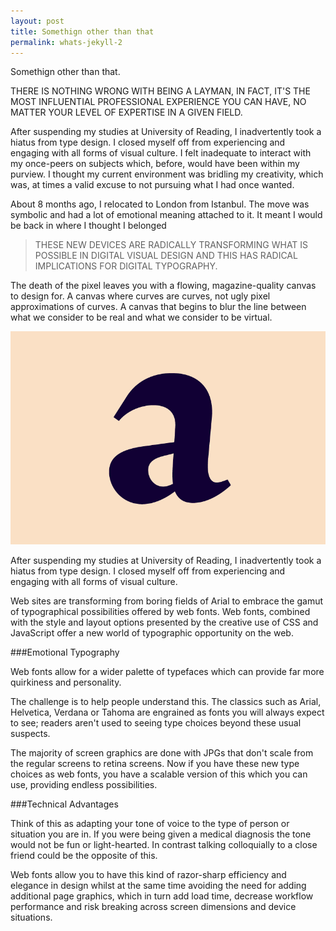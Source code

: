 ```yaml
---
layout: post
title: Somethign other than that
permalink: whats-jekyll-2
---
```


Somethign other than that.

<p class="intro">
THERE IS NOTHING WRONG WITH BEING A LAYMAN, IN FACT, IT'S THE MOST INFLUENTIAL PROFESSIONAL EXPERIENCE YOU CAN HAVE, NO MATTER YOUR LEVEL OF EXPERTISE IN A GIVEN FIELD.
</p>

After suspending my studies at University of Reading, I inadvertently took a hiatus from type design. I closed myself off from experiencing and engaging with all forms of visual culture. I felt inadequate to interact with my once-peers on subjects which, before, would have been within my purview. I thought my current environment was bridling my creativity, which was, at times a valid excuse to not pursuing what I had once wanted.

<!--more-->

About 8 months ago, I relocated to London from Istanbul. The move was symbolic and had a lot of emotional meaning attached to it. It meant I would be back in where I thought I belonged

>THESE NEW DEVICES ARE RADICALLY TRANSFORMING WHAT IS POSSIBLE IN DIGITAL VISUAL DESIGN AND THIS HAS RADICAL IMPLICATIONS FOR DIGITAL TYPOGRAPHY. 

The death of the pixel leaves you with a flowing, magazine-quality canvas to design for. A canvas where curves are curves, not ugly pixel approximations of curves. A canvas that begins to blur the line between what we consider to be real and what we consider to be virtual.

![Image of a](public/ANAYADAY8.jpg)

<p class="caption">After suspending my studies at University of Reading, I inadvertently took a hiatus from type design. I closed myself off from experiencing and engaging with all forms of visual culture.</p>

Web sites are transforming from boring fields of Arial to embrace the gamut of typographical possibilities offered by web fonts. Web fonts, combined with the style and layout options presented by the creative use of CSS and JavaScript offer a new world of typographic opportunity on the web. 

###Emotional Typography

Web fonts allow for a wider palette of typefaces which can provide far more quirkiness and personality.

The challenge is to help people understand this. The classics such as Arial, Helvetica, Verdana or Tahoma are engrained as fonts you will always expect to see; readers aren't used to seeing type choices beyond these usual suspects.

The majority of screen graphics are done with JPGs that don't scale from the regular screens to retina screens. Now if you have these new type choices as web fonts, you have a scalable version of this which you can use, providing endless possibilities.

###Technical Advantages

Think of this as adapting your tone of voice to the type of person or situation you are in. If you were being given a medical diagnosis the tone would not be fun or light-hearted. In contrast talking colloquially to a close friend could be the opposite of this.

Web fonts allow you to have this kind of razor-sharp efficiency and elegance in design whilst at the same time avoiding the need for adding additional page graphics, which in turn add load time, decrease workflow performance and risk breaking across screen dimensions and device situations.



